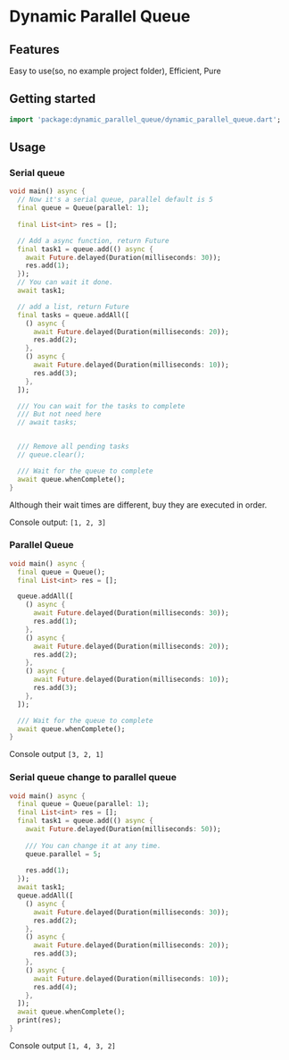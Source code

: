 <!-- 
This README describes the package. If you publish this package to pub.dev,
this README's contents appear on the landing page for your package.

For information about how to write a good package README, see the guide for
[writing package pages](https://dart.dev/guides/libraries/writing-package-pages). 

For general information about developing packages, see the Dart guide for
[creating packages](https://dart.dev/guides/libraries/create-library-packages)
and the Flutter guide for
[developing packages and plugins](https://flutter.dev/developing-packages). 
-->

# Dynamic Parallel Queue

## Features

Easy to use(so, no example project folder), Efficient, Pure

## Getting started

```dart
import 'package:dynamic_parallel_queue/dynamic_parallel_queue.dart';
```

## Usage

### Serial queue

```dart
void main() async {
  // Now it's a serial queue, parallel default is 5
  final queue = Queue(parallel: 1);
  
  final List<int> res = [];

  // Add a async function, return Future
  final task1 = queue.add(() async {
    await Future.delayed(Duration(milliseconds: 30));
    res.add(1);
  });
  // You can wait it done.
  await task1;

  // add a list, return Future
  final tasks = queue.addAll([
    () async {
      await Future.delayed(Duration(milliseconds: 20));
      res.add(2);
    },
    () async {
      await Future.delayed(Duration(milliseconds: 10));
      res.add(3);
    },
  ]);

  /// You can wait for the tasks to complete
  /// But not need here
  // await tasks;


  /// Remove all pending tasks
  // queue.clear();

  /// Wait for the queue to complete
  await queue.whenComplete();
}
```

Although their wait times are different, buy they are executed in order.

Console output: `[1, 2, 3]`

### Parallel Queue

```dart
void main() async {
  final queue = Queue();
  final List<int> res = [];

  queue.addAll([
    () async {
      await Future.delayed(Duration(milliseconds: 30));
      res.add(1);
    },
    () async {
      await Future.delayed(Duration(milliseconds: 20));
      res.add(2);
    },
    () async {
      await Future.delayed(Duration(milliseconds: 10));
      res.add(3);
    },
  ]);

  /// Wait for the queue to complete
  await queue.whenComplete();
}
```

Console output `[3, 2, 1]`

### Serial queue change to parallel queue

```dart
void main() async {
  final queue = Queue(parallel: 1);
  final List<int> res = [];
  final task1 = queue.add(() async {
    await Future.delayed(Duration(milliseconds: 50));
    
    /// You can change it at any time.
    queue.parallel = 5;
    
    res.add(1);
  });
  await task1;
  queue.addAll([
    () async {
      await Future.delayed(Duration(milliseconds: 30));
      res.add(2);
    },
    () async {
      await Future.delayed(Duration(milliseconds: 20));
      res.add(3);
    },
    () async {
      await Future.delayed(Duration(milliseconds: 10));
      res.add(4);
    },
  ]);
  await queue.whenComplete();
  print(res);
}
```

Console output `[1, 4, 3, 2]`